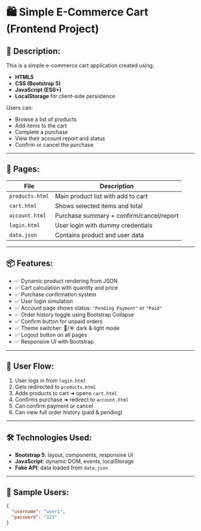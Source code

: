 # 🛍️ Simple E-Commerce Cart (Frontend Project)

## 🧾 Description:
This is a simple e-commerce cart application created using:
- **HTML5**
- **CSS (Bootstrap 5)**
- **JavaScript (ES6+)**
- **LocalStorage** for client-side persistence

Users can:
- Browse a list of products
- Add items to the cart
- Complete a purchase
- View their account report and status
- Confirm or cancel the purchase

---

## 📁 Pages:

| File           | Description                              |
|----------------|------------------------------------------|
| `products.html`| Main product list with add to cart       |
| `cart.html`    | Shows selected items and total           |
| `account.html` | Purchase summary + confirm/cancel/report |
| `login.html`   | User login with dummy credentials        |
| `data.json`    | Contains product and user data           |

---

## 📦 Features:

- ✅ Dynamic product rendering from JSON
- ✅ Cart calculation with quantity and price
- ✅ Purchase confirmation system
- ✅ User login simulation
- ✅ Account page shows status: `"Pending Payment"` or `"Paid"`
- ✅ Order history toggle using Bootstrap Collapse
- ✅ Confirm button for unpaid orders
- ✅ Theme switcher: 🌙/☀️ dark & light mode
- ✅ Logout button on all pages
- ✅ Responsive UI with Bootstrap

---

## 👤 User Flow:

1. User logs in from `login.html`
2. Gets redirected to `products.html`
3. Adds products to cart ➜ opens `cart.html`
4. Confirms purchase ➜ redirect to `account.html`
5. Can confirm payment or cancel
6. Can view full order history (paid & pending)

---

## 🛠️ Technologies Used:
- **Bootstrap 5**: layout, components, responsive UI
- **JavaScript**: dynamic DOM, events, localStorage
- **Fake API**: data loaded from `data.json`

---

## 🔐 Sample Users:

```json
{
  "username": "user1",
  "password": "123"
}
